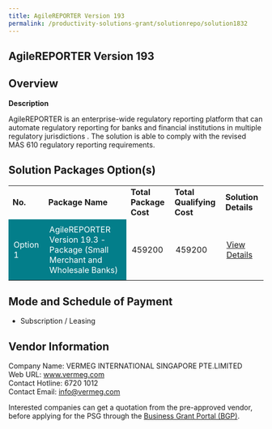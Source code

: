 ```yaml
---
title: AgileREPORTER Version 193
permalink: /productivity-solutions-grant/solutionrepo/solution1832
---
```


## AgileREPORTER Version 193

## Overview

**Description**

AgileREPORTER is an enterprise-wide regulatory reporting platform that can automate regulatory reporting for banks and financial institutions in multiple regulatory jurisdictions .
The solution is able to comply with the revised MAS 610 regulatory reporting requirements. 

## Solution Packages Option(s)

<table>
<tr>
<td><b>No.</b></td>
<td><b>Package Name</b></td>
<td><b>Total Package Cost</b></td>
<td><b>Total Qualifying Cost</b></td>
<td><b>Solution Details</b></td>
</tr>
<tr>
<td style='padding: 10px; background-color: #037E8A; color: #FFFFFF;'>Option 1</td>
<td style='padding: 10px; background-color: #037E8A; color: #FFFFFF;'>AgileREPORTER Version 19.3 - Package (Small Merchant and Wholesale Banks)</td>
<td style='padding: 10px;'>459200</td>
<td style='padding: 10px;'>459200</td>
<td style='padding: 10px;'><a href='https://www.gobusiness.gov.sg/images/psg/Desensitised_Vermeg_Annex_3.pdf' target='_blank'>View Details</a></td>
</tr>
</table>

## Mode and Schedule of Payment

 - Subscription / Leasing

## Vendor Information

 Company Name: VERMEG INTERNATIONAL SINGAPORE PTE.LIMITED<br>Web URL: www.vermeg.com<br>Contact Hotline: 6720 1012<br>Contact Email: info@vermeg.com<br>

Interested companies can get a quotation from the pre-approved vendor, before applying for the PSG through the <a href='https://www.businessgrants.gov.sg/' target='_blank' rel='noopener'>Business Grant Portal (BGP)</a>.

<script src="/jquery/resize-tables.js"></script>
